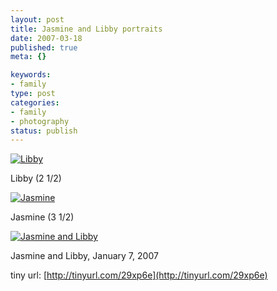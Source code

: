 ```yaml
--- 
layout: post
title: Jasmine and Libby portraits
date: 2007-03-18
published: true
meta: {}

keywords: 
- family
type: post
categories: 
- family
- photography
status: publish
---
```



[![Libby](http://media.eick.us/2011/05/401070319_7e070d7fcc_m.jpg)](http://www.flickr.com/photos/andreweick/401070319/)



Libby (2 1/2)



[![Jasmine](http://media.eick.us/2011/05/401070299_f9ca64c5f2_m.jpg)](http://www.flickr.com/photos/andreweick/401070299/)



Jasmine (3 1/2)



[![Jasmine and Libby](http://media.eick.us/2011/05/401070307_7b392ac768_m.jpg)](http://www.flickr.com/photos/andreweick/401070307/)



Jasmine and Libby, January 7, 2007



tiny url: [http://tinyurl.com/29xp6e](http://tinyurl.com/29xp6e)

